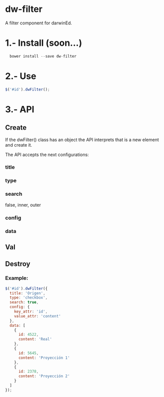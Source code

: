 # dw-filter
A filter component for darwinEd.

# 1.- Install (soon...)
```javascript
  bower install --save dw-filter
```

# 2.- Use
```javascript
$('#id').dwFilter();
```

# 3.- API
## Create
If the dwFilter() class has an object the API interprets that is a new element and create it.

The API accepts the next configurations:
### title
### type
### search
false, inner, outer
### config
### data

## Val

## Destroy


### Example:
```javascript
$('#id').dwFilter({
  title: 'Origen',
  type: 'checkbox',
  search: true,
  config: {
    key_attr: 'id',
    value_attr: 'content'
  },
  data: [
    {
      id: 4522,
      content: 'Real'
    },
    {
      id: 5645,
      content: 'Proyección 1'
    },
    {
      id: 2378,
      content: 'Proyección 2'
    }
  ]
});
```
